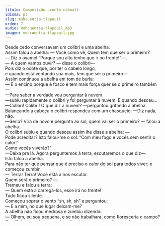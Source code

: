 ```yaml
---
titulo: Competição –conto nahuatl-
idioma: pt
slug: mohcuentia-tlapouil
orden: 7
audio: mohcuentia-tlapouil.mp3
imagen: mohcuentia-tlapouil.jpg
---
```


Desde cedo conversavam um colibri e uma abelha.<br>
Assim falou a abelha: — Você como vê, Quem tem que ser o primeiro?<br>
— Diz o oyamel “Porque sou alto tenho que ir no frente!”—.<br>
— A quem vamos ouvir? — disse o colibri—<br>
Pois diz o ocote que, por ter o cabelo longo,<br>
e quando está ventando soa mais, tem que ser o primeiro—<br>
Assim continuou a abelha em tom de burla:<br>
— E o encino porque é fosco e tem mais força quer se o primeiro também—.<br>
—Para saber a verdade vou perguntar à nuvem<br>
—subiu rapidamente o colibri y foi perguntar à nuvem. E quando desceu...<br>
—Colibri! Colibri! O que diz a nuvem? —perguntou gritando a abelha.<br>
Balançando a cabeça o colibri respondeu com um chasqueio: —Diz nada, não.<br>
—Serio? Vira de novo e pergunta ao sol, quem vai ser o primeiro? — falou a abelha.<br>
O colibri subiu e quando desceu assim lhe disse a abelha: —<br>
Pode acreditar? Isto falou-me o sol: “Com meu fogo e vocês sem sentir o calor!”<br>
Como vocês viverão?”<br>
—Deixa pra lá. Agora perguntemos à terra, escutaremos o que diz—.<br>
Isto falou a abelha.<br>
Para não ter que pensar que é preciso o calor do sol para todos viver; e começou zumbir.<br>
— Terra! Terra! Você está a nos escutar.<br>
Quem será o primeiro? —.<br>
Tremeu e falou a terra:<br>
— Quem está a carregá-los, esse irá no frente!<br>
Tudo ficou silente.<br>
Começou soprar o vento “sh, sh, sh” e perguntou:<br>
— E a mim, no que lugar deixam-me?<br>
A abelha não ficou medrosa e zumbiu dizendo:<br>
— Olhem, eu sou pequena, e se não trabalhara, como floresceria o campo?<br>
O colibri rezumbindo pra cima, lhe chamava a atenção ao sol e a nuvem o espreitavam;<br>
e começou seu grito ao campo e a todos os que moravam:<br>
— Ouçam eolhem!<br>
Nós estamos brigando<br>
e olhem a água, só está sorrindo!<br>
